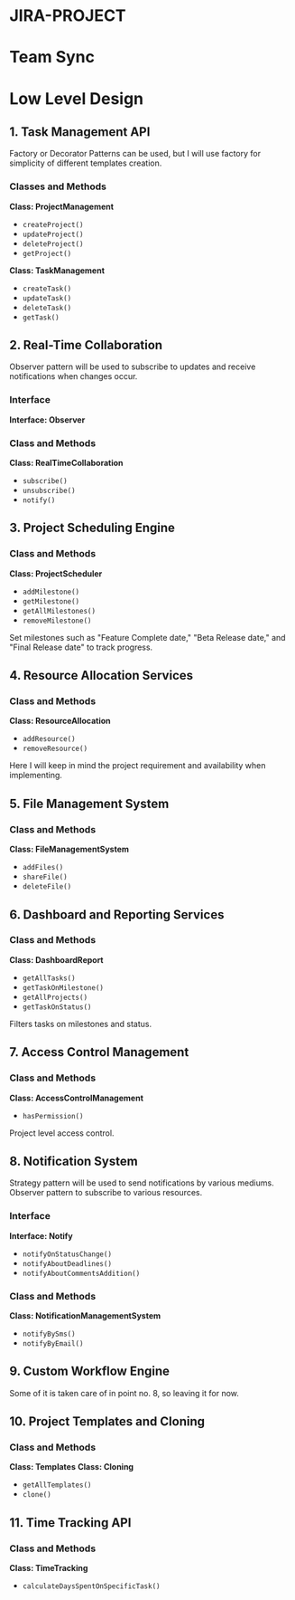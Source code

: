 # JIRA-PROJECT
# Team Sync

# Low Level Design

## 1. Task Management API

Factory or Decorator Patterns can be used, but I will use factory for simplicity of different templates creation.

### Classes and Methods

**Class: ProjectManagement**
- `createProject()`
- `updateProject()`
- `deleteProject()`
- `getProject()`

**Class: TaskManagement**
- `createTask()`
- `updateTask()`
- `deleteTask()`
- `getTask()`

## 2. Real-Time Collaboration

Observer pattern will be used to subscribe to updates and receive notifications when changes occur.

### Interface

**Interface: Observer**

### Class and Methods

**Class: RealTimeCollaboration**
- `subscribe()`
- `unsubscribe()`
- `notify()`

## 3. Project Scheduling Engine

### Class and Methods

**Class: ProjectScheduler**
- `addMilestone()`
- `getMilestone()`
- `getAllMilestones()`
- `removeMilestone()`

Set milestones such as "Feature Complete date," "Beta Release date," and "Final Release date" to track progress.

## 4. Resource Allocation Services

### Class and Methods

**Class: ResourceAllocation**
- `addResource()`
- `removeResource()`

Here I will keep in mind the project requirement and availability when implementing.

## 5. File Management System

### Class and Methods

**Class: FileManagementSystem**
- `addFiles()`
- `shareFile()`
- `deleteFile()`

## 6. Dashboard and Reporting Services

### Class and Methods

**Class: DashboardReport**
- `getAllTasks()`
- `getTaskOnMilestone()`
- `getAllProjects()`
- `getTaskOnStatus()`

Filters tasks on milestones and status.

## 7. Access Control Management

### Class and Methods

**Class: AccessControlManagement**
- `hasPermission()`

Project level access control.

## 8. Notification System

Strategy pattern will be used to send notifications by various mediums. Observer pattern to subscribe to various resources.

### Interface

**Interface: Notify**
- `notifyOnStatusChange()`
- `notifyAboutDeadlines()`
- `notifyAboutCommentsAddition()`

### Class and Methods

**Class: NotificationManagementSystem**
- `notifyBySms()`
- `notifyByEmail()`

## 9. Custom Workflow Engine

Some of it is taken care of in point no. 8, so leaving it for now.

## 10. Project Templates and Cloning

### Class and Methods

**Class: Templates**
**Class: Cloning**
- `getAllTemplates()`
- `clone()`

## 11. Time Tracking API

### Class and Methods

**Class: TimeTracking**
- `calculateDaysSpentOnSpecificTask()`